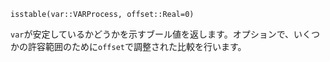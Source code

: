 ```
isstable(var::VARProcess, offset::Real=0)
```

`var`が安定しているかどうかを示すブール値を返します。オプションで、いくつかの許容範囲のために`offset`で調整された比較を行います。
